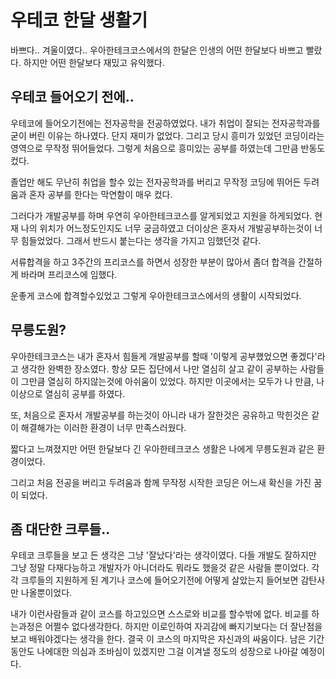 # 우테코 한달 생활기

바쁘다.. 겨울이였다..
우아한테크코스에서의 한달은 인생의 어떤 한달보다 바쁘고 빨랐다. 하지만 어떤 한달보다 재밌고 유익했다.

## 우테코 들어오기 전에..

우테코에 들어오기전에는 전자공학을 전공하였었다. 내가 취업이 잘되는 전자공학과를 굳이 버린 이유는 하나였다. 단지 재미가 없었다. 그리고 당시 흥미가 있었던 코딩이라는 영역으로 무작정 뛰어들었다. 그렇게 처음으로 흥미있는 공부를 하였는데 그만큼 반동도 컸다.

졸업만 해도 무난히 취업을 할수 있는 전자공학과를 버리고 무작정 코딩에 뛰어든 두려움과 혼자 공부를 한다는 막연함이 매우 컸다.

그러다가 개발공부를 하며 우연히 우아한테크코스를 알게되었고 지원을 하게되었다. 현재 나의 위치가 어느정도인지도 너무 궁금하였고 더이상은 혼자서 개발공부하는것이 너무 힘들었었다.
그래서 반드시 붙는다는 생각을 가지고 임했던것 같다.

서류합격을 하고 3주간의 프리코스를 하면서 성장한 부분이 많아서 좀더 합격을 간절하게 바라며 프리코스에 임했다.

운좋게 코스에 합격할수있었고 그렇게 우아한테크코스에서의 생활이 시작되었다.

## 무릉도원?

우아한테크코스는 내가 혼자서 힘들게 개발공부를 할때 '이렇게 공부했었으면 좋겠다'라고 생각한 완벽한 장소였다. 항상 모든 집단에서 나만 열심히 살고 같이 공부하는 사람들이 그만큼 열심히 하지않는것에 아쉬움이 있었다. 하지만 이곳에서는 모두가 나 만큼, 나 이상으로 열심히 공부를 하였다.

또, 처음으로 혼자서 개발공부를 하는것이 아니라 내가 잘한것은 공유하고 막힌것은 같이 해결해가는 이러한 환경이 너무 만족스러웠다.

짧다고 느껴졌지만 어떤 한달보다 긴 우아한테크코스 생활은 나에게 무릉도원과 같은 환경이었다.

그리고 처음 전공을 버리고 두려움과 함께 무작정 시작한 코딩은 어느새 확신을 가진 꿈이 되었다.

## 좀 대단한 크루들..

우테코 크루들을 보고 든 생각은 그냥 '잘났다'라는 생각이였다. 다들 개발도 잘하지만 그냥 정말 다재다능하고 개발자가 아니더라도 뭐라도 했을것 같은 사람들 뿐이었다. 각각 크루들의 지원하게 된 계기나 코스에 들어오기전에 어떻게 살았는지 들어보면 감탄사만 나올뿐이었다.

내가 이런사람들과 같이 코스를 하고있으면 스스로와 비교를 할수밖에 없다. 비교를 하는과정은 어쩔수 없다생각한다. 하지만 이로인하여 자괴감에 빠지기보다는 더 잘난점을 보고 배워야겠다는 생각을 한다.
결국 이 코스의 마지막은 자신과의 싸움이다. 남은 기간동안도 나에대한 의심과 조바심이 있겠지만 그걸 이겨낼 정도의 성장으로 나아갈 예정이다.
